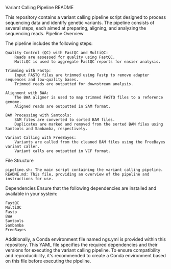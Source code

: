 Variant Calling Pipeline README

This repository contains a variant calling pipeline script designed to process sequencing data and identify genetic variants. The pipeline consists of several steps, each aimed at preparing, aligning, and analyzing the sequencing reads.
Pipeline Overview

The pipeline includes the following steps:

    Quality Control (QC) with FastQC and MultiQC:
        Reads are assessed for quality using FastQC.
        MultiQC is used to aggregate FastQC reports for easier analysis.

    Trimming with Fastp:
        Input FASTQ files are trimmed using Fastp to remove adapter sequences and low-quality bases.
        Trimmed reads are outputted for downstream analysis.

    Alignment with BWA:
        The BWA aligner is used to map trimmed FASTQ files to a reference genome.
        Aligned reads are outputted in SAM format.

    BAM Processing with Samtools:
        SAM files are converted to sorted BAM files.
        Duplicates are marked and removed from the sorted BAM files using Samtools and Sambamba, respectively.

    Variant Calling with FreeBayes:
        Variants are called from the cleaned BAM files using the FreeBayes variant caller.
        Variant calls are outputted in VCF format.

File Structure

    pipeline.sh: The main script containing the variant calling pipeline.
    README.md: This file, providing an overview of the pipeline and instructions for use.

Dependencies
Ensure that the following dependencies are installed and available in your system:

    FastQC
    MultiQC
    Fastp
    BWA
    Samtools
    Sambamba
    FreeBayes

Additionally, a Conda environment file named ngs.yml is provided within this repository. This YAML file specifies the required dependencies and their versions for executing the variant calling pipeline. To ensure compatibility and reproducibility, it's recommended to create a Conda environment based on this file before executing the pipeline.
